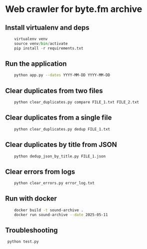 
# Web crawler for byte.fm archive

## Install virtualenv and deps
```python
    virtualenv venv
    source venv/bin/activate
    pip install -r requirements.txt
```

## Run the application
```sh
    python app.py --dates YYYY-MM-DD YYYY-MM-DD
```

## Clear duplicates from two files
```sh
    python clear_duplicates.py compare FILE_1.txt FILE_2.txt
```

## Clear duplicates from a single file
```sh
    python clear_duplicates.py dedup FILE_1.txt
```

## Clear duplicates by title from JSON
```sh
    python dedup_json_by_title.py FILE_1.json
```

## Clear errors from logs
```sh
    python clear_errors.py error_log.txt
```

## Run with docker
```sh
    docker build -t sound-archive .
    docker run sound-archive --date 2025-05-11
```

## Troubleshooting
```sh
 python test.py
```
